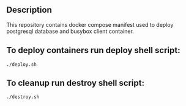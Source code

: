 ## Description

This repository contains docker compose manifest used to deploy postgresql database and busybox client container.

## To deploy containers run deploy shell script:

  `./deploy.sh`

## To cleanup run destroy shell script:

  `./destroy.sh`
